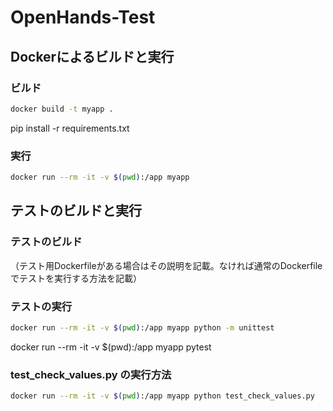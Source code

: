 # OpenHands-Test
## Dockerによるビルドと実行

### ビルド
```sh
docker build -t myapp .
```
pip install -r requirements.txt


### 実行
```sh
docker run --rm -it -v $(pwd):/app myapp
```

## テストのビルドと実行

### テストのビルド
（テスト用Dockerfileがある場合はその説明を記載。なければ通常のDockerfileでテストを実行する方法を記載）

### テストの実行
```sh
docker run --rm -it -v $(pwd):/app myapp python -m unittest
```
docker run --rm -it -v $(pwd):/app myapp pytest


### test_check_values.py の実行方法
```sh
docker run --rm -it -v $(pwd):/app myapp python test_check_values.py
```

